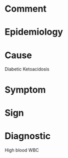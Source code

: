 # Comment

# Epidemiology

# Cause

Diabetic Ketoacidosis

# Symptom

# Sign

# Diagnostic

High blood WBC
